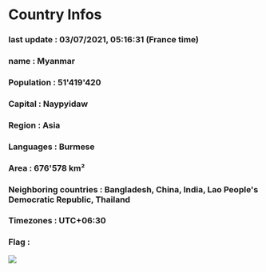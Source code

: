 # Country  Infos
### last update : 03/07/2021, 05:16:31 (France time)

### name : Myanmar
### Population : 51'419'420
### Capital : Naypyidaw
### Region : Asia
### Languages : Burmese
### Area : 676'578 km²
### Neighboring countries : Bangladesh, China, India, Lao People's Democratic Republic, Thailand
### Timezones : UTC+06:30

### Flag :
![](https://restcountries.eu/data/mmr.svg)